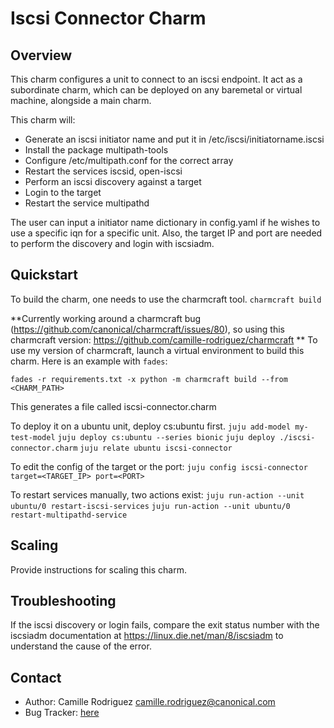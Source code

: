 # Iscsi Connector Charm

Overview
--------

This charm configures a unit to connect to an iscsi endpoint. It act as a subordinate charm, which can be
deployed on any baremetal or virtual machine, alongside a main charm.

This charm will:
- Generate an iscsi initiator name and put it in /etc/iscsi/initiatorname.iscsi
- Install the package multipath-tools
- Configure /etc/multipath.conf for the correct array
- Restart the services iscsid, open-iscsi
- Perform an iscsi discovery against a target
- Login to the target
- Restart the service multipathd

The user can input a initiator name dictionary in config.yaml if he wishes to use a specific iqn for a specific
unit. Also, the target IP and port are needed to perform the discovery and login with iscsiadm. 


Quickstart
----------

To build the charm, one needs to use the charmcraft tool. 
`charmcraft build`

**Currently working around a charmcraft bug (https://github.com/canonical/charmcraft/issues/80), 
so using this charmcraft version: https://github.com/camille-rodriguez/charmcraft **
To use my version of charmcraft, launch a virtual environment to build this charm. 
Here is an example with `fades`:

`fades -r requirements.txt -x python -m charmcraft build --from <CHARM_PATH>`

This generates a file called iscsi-connector.charm

To deploy it on a ubuntu unit, deploy cs:ubuntu first.
`juju add-model my-test-model`
`juju deploy cs:ubuntu --series bionic`
`juju deploy ./iscsi-connector.charm`
`juju relate ubuntu iscsi-connector`

To edit the config of the target or the port:
`juju config iscsi-connector target=<TARGET_IP> port=<PORT>`

To restart services manually, two actions exist:
`juju run-action --unit ubuntu/0 restart-iscsi-services`
`juju run-action --unit ubuntu/0 restart-multipathd-service`

Scaling
-------

Provide instructions for scaling this charm.

Troubleshooting
---------------
If the iscsi discovery or login fails, compare the exit status number with the iscsiadm documentation
at https://linux.die.net/man/8/iscsiadm to understand the cause of the error.


Contact
-------
 - Author: Camille Rodriguez <camille.rodriguez@canonical.com>
 - Bug Tracker: [here](https://discourse.juju.is/c/charming)
 